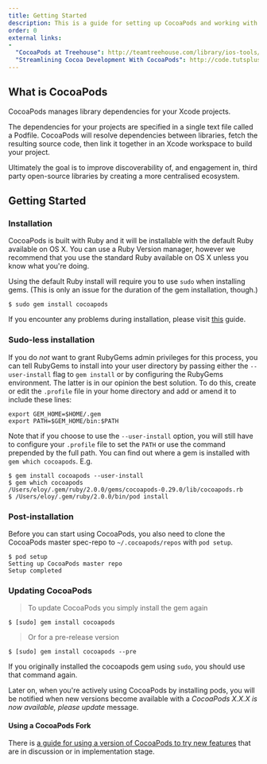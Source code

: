```yaml
---
title: Getting Started
description: This is a guide for setting up CocoaPods and working with your first project.
order: 0
external links:
-
  "CocoaPods at Treehouse": http://teamtreehouse.com/library/ios-tools/cocoapods/cocoapods
  "Streamlining Cocoa Development With CocoaPods": http://code.tutsplus.com/tutorials/streamlining-cocoa-development-with-cocoapods--mobile-15938
---
```


## What is CocoaPods

CocoaPods manages library dependencies for your Xcode projects.

The dependencies for your projects are specified in a single text file called a Podfile. CocoaPods will resolve dependencies between libraries, fetch the resulting source code, then link it together in an Xcode workspace to build your project.

Ultimately the goal is to improve discoverability of, and engagement in, third party open-source libraries by creating a more centralised ecosystem.

## Getting Started

### Installation

CocoaPods is built with Ruby and it will be installable with the default Ruby
available on OS X. You can use a Ruby Version manager, however we recommend that
you use the standard Ruby available on OS X unless you know what you're doing.

Using the default Ruby install will require you to use `sudo` when installing
gems. (This is only an issue for the duration of the gem installation, though.)

```shell
$ sudo gem install cocoapods
```

If you encounter any problems during installation, please visit [this](http://guides.cocoapods.org/using/troubleshooting#installing-cocoapods) guide.

### Sudo-less installation

If you do *not* want to grant RubyGems admin privileges for this process, you can
tell RubyGems to install into your user directory by passing either the
`--user-install` flag to `gem install` or by configuring the RubyGems environment.
The latter is in our opinion the best solution. To do this, create or edit the
`.profile` file in your home directory and add or amend it to include these lines:

```shell
export GEM_HOME=$HOME/.gem
export PATH=$GEM_HOME/bin:$PATH
```

Note that if you choose to use the `--user-install` option, you will still have
to configure your `.profile` file to set the `PATH` or use the command prepended by
the full path. You can find out where a gem is installed with `gem which
cocoapods`. E.g.

```shell
$ gem install cocoapods --user-install
$ gem which cocoapods
/Users/eloy/.gem/ruby/2.0.0/gems/cocoapods-0.29.0/lib/cocoapods.rb
$ /Users/eloy/.gem/ruby/2.0.0/bin/pod install
```

### Post-installation

Before you can start using CocoaPods, you also need to clone the CocoaPods master spec-repo to `~/.cocoapods/repos` with `pod setup`.

```shell
$ pod setup
Setting up CocoaPods master repo
Setup completed
```

### Updating CocoaPods

> To update CocoaPods you simply install the gem again

```shell
$ [sudo] gem install cocoapods
```

> Or for a pre-release version

```shell
$ [sudo] gem install cocoapods --pre
```

If you originally installed the cocoapods gem using `sudo`, you should use that command again.

Later on, when you're actively using CocoaPods by installing pods, you will be notified when new versions become available with a *CocoaPods X.X.X is now available, please update* message.

#### Using a CocoaPods Fork

There is [a guide for using a version of CocoaPods to try new features](/using/unreleased-features) that are in discussion or in implementation stage.